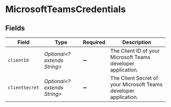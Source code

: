 # MicrosoftTeamsCredentials


## Fields

| Field                                                            | Type                                                             | Required                                                         | Description                                                      |
| ---------------------------------------------------------------- | ---------------------------------------------------------------- | ---------------------------------------------------------------- | ---------------------------------------------------------------- |
| `clientId`                                                       | *Optional<? extends String>*                                     | :heavy_minus_sign:                                               | The Client ID of your Microsoft Teams developer application.     |
| `clientSecret`                                                   | *Optional<? extends String>*                                     | :heavy_minus_sign:                                               | The Client Secret of your Microsoft Teams developer application. |